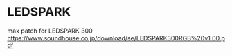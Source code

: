 # LEDSPARK
max patch for LEDSPARK 300
https://www.soundhouse.co.jp/download/se/LEDSPARK300RGB%20v1.00.pdf

